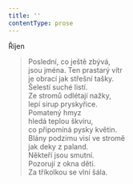 ```yaml
---
title: ''
contentType: prose
---
```


Říjen

> Poslední, co ještě zbývá,  
> jsou jména. Ten prastarý vítr  
> je obrací jak střešní tašky.  
> Šelestí suché listí.  
> Ze stromů odlétají nažky,  
> lepí sirup pryskyřice.  
> Pomatený hmyz  
> hledá teplou škvíru,  
> co připomíná pysky květin.  
> Blány podzimu visí ve stromě  
> jak deky z paland.  
> Někteří jsou smutní.  
> Pozorují z okna děti.  
> Za tříkolkou se vlní šála.
